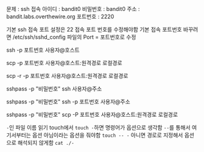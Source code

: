 문제 : ssh 접속
아이디 : bandit0
비밀번호 : bandit0
주소 : bandit.labs.overthewire.org
포트번호 : 2220

기본 ssh 접속 포트 설정은 22
접속 포트 번호를 수정해야함
기본 접속 포트번호 바꾸려면 /etc/ssh/sshd_config 파일의 Port = 포트번호로 수정

ssh -p 포트번호 사용자@호스트

scp -p 포트번호 사용자@호스트:원격경로 로컬경로

scp -r -p 포트번호 사용자@호스트:원격경로 로컬경로

sshpass -p "비밀번호" ssh 사용자@주소

sshpass -p "비밀번호" ssh -p 포트번호 사용자@주소


sshpass -p "비밀번호" scp -P 포트번호 사용자@호스트:원격경로 로컬경로



`-`인 파일 이름 읽기
touch에서 `touch -`하면 명령어가 옵션으로 생각함
`--`를 통해서 여기서부터는 옵션 아님이라는 옵션을 줘야함
`touch -- -`
아니면 경로로 지정해서 옵션으로 해석되지 않게함
`cat ./-`



